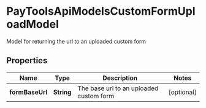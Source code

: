 

# PayToolsApiModelsCustomFormUploadModel

Model for returning the url to an uploaded custom form

## Properties

| Name | Type | Description | Notes |
|------------ | ------------- | ------------- | -------------|
|**formBaseUrl** | **String** | The base url to an uploaded custom form |  [optional] |




